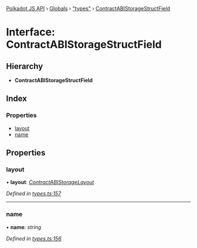 [Polkadot JS API](../README.md) › [Globals](../globals.md) › ["types"](../modules/_types_.md) › [ContractABIStorageStructField](_types_.contractabistoragestructfield.md)

# Interface: ContractABIStorageStructField

## Hierarchy

* **ContractABIStorageStructField**

## Index

### Properties

* [layout](_types_.contractabistoragestructfield.md#layout)
* [name](_types_.contractabistoragestructfield.md#name)

## Properties

###  layout

• **layout**: *[ContractABIStorageLayout](../modules/_types_.md#contractabistoragelayout)*

*Defined in [types.ts:157](https://github.com/polkadot-js/api/blob/26b6a59725/packages/api-contract/src/types.ts#L157)*

___

###  name

• **name**: *string*

*Defined in [types.ts:156](https://github.com/polkadot-js/api/blob/26b6a59725/packages/api-contract/src/types.ts#L156)*
